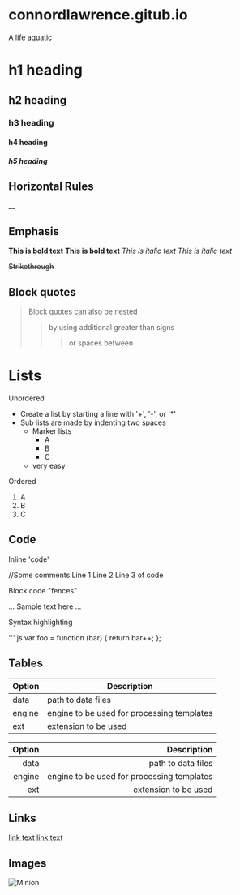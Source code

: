 # connordlawrence.gitub.io
A life aquatic

# h1 heading
## h2 heading
### h3 heading
#### h4 heading
##### h5 heading

## Horizontal Rules

__

## Emphasis
**This is bold text**
__This is bold text__
*This is italic text*
_This is italic text_

~~Strikethrough~~

## Block quotes

> Block quotes can also be nested
>> by using additional greater than signs
> > > or spaces between

# Lists

Unordered

+ Create a list by starting a line with '+', '-', or '*'
+ Sub lists are made by indenting two spaces
  - Marker lists
      * A
      * B
      * C
  - very easy

Ordered
1. A
2. B
3. C

## Code

Inline 'code'

  //Some comments
  Line 1
  Line 2
  Line 3 of code

Block code "fences"

...
Sample text here
...

Syntax highlighting

''' js
var foo = function (bar) {
  return bar++;
};

## Tables

| Option | Description |
| ------ | ----------- |
| data   | path to data files |
| engine | engine to be used for processing templates |
| ext    | extension to be used |

| Option | Description |
| -----: | ----------: |
| data   | path to data files |
| engine | engine to be used for processing templates |
| ext    | extension to be used |

## Links

[link text](youtube.com)
[link text](youtube.com "title of link")

## Images

![Minion](https://octodex.github.com/images/minion.png)
